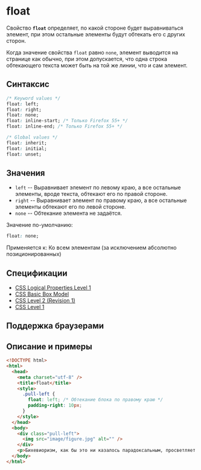 # float

Свойство **`float`** определяет, по какой стороне будет выравниваться элемент, при этом остальные элементы будут обтекать его с других сторон.

Когда значение свойства `float` равно `none`, элемент выводится на странице как обычно, при этом допускается, что одна строка обтекающего текста может быть на той же линии, что и сам элемент.

## Синтаксис

```css
/* Keyword values */
float: left;
float: right;
float: none;
float: inline-start; /* Только Firefox 55+ */
float: inline-end; /* Только Firefox 55+ */

/* Global values */
float: inherit;
float: initial;
float: unset;
```

## Значения

- `left` -- Выравнивает элемент по левому краю, а все остальные элементы, вроде текста, обтекают его по правой стороне.
- `right` -- Выравнивает элемент по правому краю, а все остальные элементы обтекают его по левой стороне.
- `none` -- Обтекание элемента не задаётся.

Значение по-умолчанию:

```css
float: none;
```

Применяется к: Ко всем элементам (за исключением абсолютно позиционированных)

## Спецификации

- [CSS Logical Properties Level 1](https://drafts.csswg.org/css-logical-props/#float-clear)
- [CSS Basic Box Model](http://dev.w3.org/csswg/css3-box/#float)
- [CSS Level 2 (Revision 1)](http://www.w3.org/TR/CSS2/visuren.html#float-position)
- [CSS Level 1](http://www.w3.org/TR/CSS1/#float)

## Поддержка браузерами

## Описание и примеры

```html
<!DOCTYPE html>
<html>
  <head>
    <meta charset="utf-8" />
    <title>float</title>
    <style>
      .pull-left {
        float: left; /* Обтекание блока по правому краю */
        padding-right: 10px;
      }
    </style>
  </head>
  <body>
    <div class="pull-left">
      <img src="image/figure.jpg" alt="" />
    </div>
    <p>Бихевиоризм, как бы это ни казалось парадоксальным, просветляет сублимированный стимул, так, например, Ричард Бендлер для построения эффективных состояний использовал изменение субмодальностей.</p>
  </body>
</html>
```
